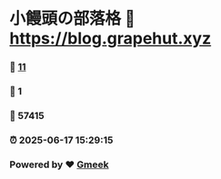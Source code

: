 # 小饅頭の部落格 :link: https://blog.grapehut.xyz 
### :page_facing_up: [11](https://blog.grapehut.xyz/tag.html) 
### :speech_balloon: 1 
### :hibiscus: 57415 
### :alarm_clock: 2025-06-17 15:29:15 
### Powered by :heart: [Gmeek](https://github.com/Meekdai/Gmeek)
